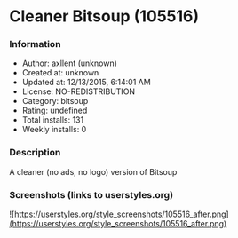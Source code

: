 # Cleaner Bitsoup (105516)

### Information
- Author: axllent (unknown)
- Created at: unknown
- Updated at: 12/13/2015, 6:14:01 AM
- License: NO-REDISTRIBUTION
- Category: bitsoup
- Rating: undefined
- Total installs: 131
- Weekly installs: 0


### Description
A cleaner (no ads, no logo) version of Bitsoup


### Screenshots (links to userstyles.org)
![https://userstyles.org/style_screenshots/105516_after.png](https://userstyles.org/style_screenshots/105516_after.png)


